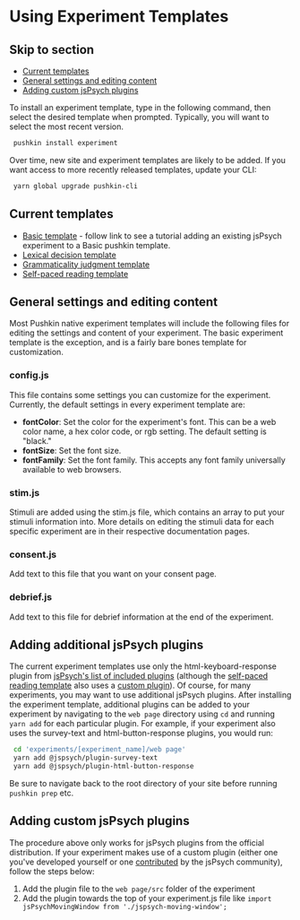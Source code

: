 # Using Experiment Templates

## Skip to section

- [Current templates](#current-templates)
- [General settings and editing content](#general-settings-and-editing-content)
- [Adding custom jsPsych plugins](#adding-custom-jspsych-plugins)

To install an experiment template, type in the following command, then select the desired template when prompted. Typically, you will want to select the most recent version.

```bash
 pushkin install experiment
```

Over time, new site and experiment templates are likely to be added. If you want access to more recently released templates, update your CLI:

```bash
 yarn global upgrade pushkin-cli
```

## Current templates

- [Basic template](../../getting-started/tutorial-simple-experiment.md) - follow link to see a tutorial adding an existing jsPsych experiment to a Basic pushkin template.
- [Lexical decision template](lexical-decision-template.md)
- [Grammaticality judgment template](grammaticality-judgment-template.md)
- [Self-paced reading template](self-paced-reading-template.md)

## General settings and editing content

Most Pushkin native experiment templates will include the following files for editing the settings and content of your experiment. The basic experiment template is the exception, and is a fairly bare bones template for customization.

### config.js

This file contains some settings you can customize for the experiment. Currently, the default settings in every experiment template are:

- **fontColor**: Set the color for the experiment's font. This can be a web color name, a hex color code, or rgb setting. The default setting is "black."
- **fontSize**: Set the font size.
- **fontFamily**: Set the font family. This accepts any font family universally available to web browsers.

### stim.js

Stimuli are added using the stim.js file, which contains an array to put your stimuli information into. More details on editing the stimuli data for each specific experiment are in their respective documentation pages.

### consent.js

Add text to this file that you want on your consent page.

### debrief.js

Add text to this file for debrief information at the end of the experiment.

## Adding additional jsPsych plugins

The current experiment templates use only the html-keyboard-response plugin from [jsPsych's list of included plugins](https://www.jspsych.org/7.3/plugins/list-of-plugins/) (although the [self-paced reading template](self-paced-reading-template.md) also uses a [custom plugin](#adding-custom-jspsych-plugins)). Of course, for many experiments, you may want to use additional jsPsych plugins. After installing the experiment template, additional plugins can be added to your experiment by navigating to the `web page` directory using `cd` and running `yarn add` for each particular plugin. For example, if your experiment also uses the survey-text and html-button-response plugins, you would run:

```bash
 cd 'experiments/[experiment_name]/web page'
 yarn add @jspsych/plugin-survey-text
 yarn add @jspsych/plugin-html-button-response
```

Be sure to navigate back to the root directory of your site before running `pushkin prep` etc.

## Adding custom jsPsych plugins

The procedure above only works for jsPsych plugins from the official distribution. If your experiment makes use of a custom plugin (either one you've developed yourself or one [contributed](https://github.com/jspsych/jspsych-contrib) by the jsPsych community), follow the steps below:

1. Add the plugin file to the `web page/src` folder of the experiment
2. Add the plugin towards the top of your experiment.js file like `import jsPsychMovingWindow from './jspsych-moving-window';`

